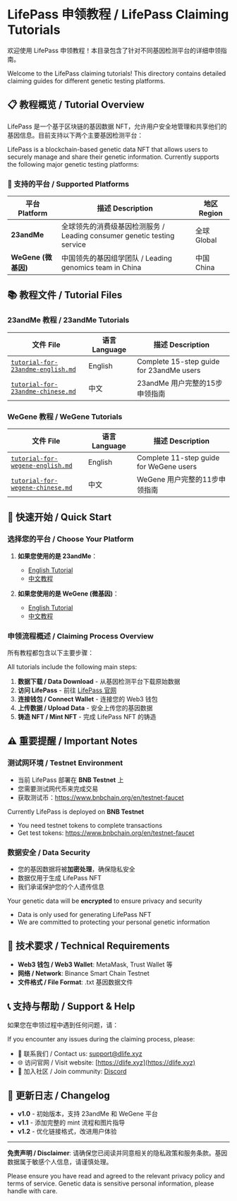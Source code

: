 # LifePass 申领教程 / LifePass Claiming Tutorials

欢迎使用 LifePass 申领教程！本目录包含了针对不同基因检测平台的详细申领指南。

Welcome to the LifePass claiming tutorials! This directory contains detailed claiming guides for different genetic testing platforms.

## 📋 教程概览 / Tutorial Overview

LifePass 是一个基于区块链的基因数据 NFT，允许用户安全地管理和共享他们的基因信息。目前支持以下两个主要基因检测平台：

LifePass is a blockchain-based genetic data NFT that allows users to securely manage and share their genetic information. Currently supports the following major genetic testing platforms:

### 🧬 支持的平台 / Supported Platforms

| 平台 Platform | 描述 Description | 地区 Region |
|---------------|------------------|-------------|
| **23andMe** | 全球领先的消费级基因检测服务 / Leading consumer genetic testing service | 全球 Global |
| **WeGene (微基因)** | 中国领先的基因组学团队 / Leading genomics team in China | 中国 China |

## 📚 教程文件 / Tutorial Files

### 23andMe 教程 / 23andMe Tutorials

| 文件 File | 语言 Language | 描述 Description |
|-----------|---------------|------------------|
| [`tutorial-for-23andme-english.md`](tutorial-for-23andme-english.md) | English | Complete 15-step guide for 23andMe users |
| [`tutorial-for-23andme-chinese.md`](tutorial-for-23andme-chinese.md) | 中文 | 23andMe 用户完整的15步申领指南 |

### WeGene 教程 / WeGene Tutorials

| 文件 File | 语言 Language | 描述 Description |
|-----------|---------------|------------------|
| [`tutorial-for-wegene-english.md`](tutorial-for-wegene-english.md) | English | Complete 11-step guide for WeGene users |
| [`tutorial-for-wegene-chinese.md`](tutorial-for-wegene-chinese.md) | 中文 | WeGene 用户完整的11步申领指南 |

## 🚀 快速开始 / Quick Start

### 选择您的平台 / Choose Your Platform

1. **如果您使用的是 23andMe**：
   - [English Tutorial](tutorial-for-23andme-english.md)
   - [中文教程](tutorial-for-23andme-chinese.md)

2. **如果您使用的是 WeGene (微基因)**：
   - [English Tutorial](tutorial-for-wegene-english.md)
   - [中文教程](tutorial-for-wegene-chinese.md)

### 申领流程概述 / Claiming Process Overview

所有教程都包含以下主要步骤：

All tutorials include the following main steps:

1. **数据下载 / Data Download** - 从基因检测平台下载原始数据
2. **访问 LifePass** - 前往 [LifePass 官网](https://pass.dlife.xyz/)
3. **连接钱包 / Connect Wallet** - 连接您的 Web3 钱包
4. **上传数据 / Upload Data** - 安全上传您的基因数据
5. **铸造 NFT / Mint NFT** - 完成 LifePass NFT 的铸造

## ⚠️ 重要提醒 / Important Notes

### 测试网环境 / Testnet Environment

- 当前 LifePass 部署在 **BNB Testnet** 上
- 您需要测试网代币来完成交易
- 获取测试币：https://www.bnbchain.org/en/testnet-faucet

Currently LifePass is deployed on **BNB Testnet**
- You need testnet tokens to complete transactions
- Get test tokens: https://www.bnbchain.org/en/testnet-faucet

### 数据安全 / Data Security

- 您的基因数据将被**加密处理**，确保隐私安全
- 数据仅用于生成 LifePass NFT
- 我们承诺保护您的个人遗传信息

Your genetic data will be **encrypted** to ensure privacy and security
- Data is only used for generating LifePass NFT
- We are committed to protecting your personal genetic information

## 🔧 技术要求 / Technical Requirements

- **Web3 钱包 / Web3 Wallet**: MetaMask, Trust Wallet 等
- **网络 / Network**: Binance Smart Chain Testnet
- **文件格式 / File Format**: .txt 基因数据文件

## 📞 支持与帮助 / Support & Help

如果您在申领过程中遇到任何问题，请：

If you encounter any issues during the claiming process, please:

- 📧 联系我们 / Contact us: [support@dlife.xyz](mailto:support@dlife.xyz)
- 🌐 访问官网 / Visit website: [https://dlife.xyz](https://dlife.xyz)
- 💬 加入社区 / Join community: [Discord](https://discord.gg/dlife)

## 🔄 更新日志 / Changelog

- **v1.0** - 初始版本，支持 23andMe 和 WeGene 平台
- **v1.1** - 添加完整的 mint 流程和图片指导
- **v1.2** - 优化链接格式，改进用户体验

---

**免责声明 / Disclaimer**: 请确保您已阅读并同意相关的隐私政策和服务条款。基因数据属于敏感个人信息，请谨慎处理。

Please ensure you have read and agreed to the relevant privacy policy and terms of service. Genetic data is sensitive personal information, please handle with care.
